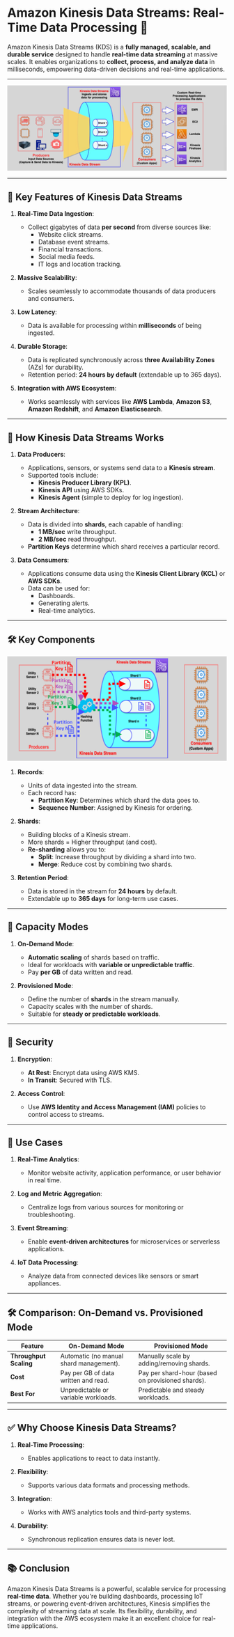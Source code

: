 # Amazon Kinesis Data Streams: Real-Time Data Processing 🚀

Amazon Kinesis Data Streams (KDS) is a **fully managed, scalable, and durable service** designed to handle **real-time data streaming** at massive scales. It enables organizations to **collect, process, and analyze data** in milliseconds, empowering data-driven decisions and real-time applications.

---

<div style="text-align: center;">
    <img src="images/kds.png" alt="kds"/>
</div>

---

## 🌟 **Key Features of Kinesis Data Streams**

1. **Real-Time Data Ingestion**:

   - Collect gigabytes of data **per second** from diverse sources like:
     - Website click streams.
     - Database event streams.
     - Financial transactions.
     - Social media feeds.
     - IT logs and location tracking.

2. **Massive Scalability**:

   - Scales seamlessly to accommodate thousands of data producers and consumers.

3. **Low Latency**:

   - Data is available for processing within **milliseconds** of being ingested.

4. **Durable Storage**:

   - Data is replicated synchronously across **three Availability Zones** (AZs) for durability.
   - Retention period: **24 hours by default** (extendable up to 365 days).

5. **Integration with AWS Ecosystem**:
   - Works seamlessly with services like **AWS Lambda**, **Amazon S3**, **Amazon Redshift**, and **Amazon Elasticsearch**.

---

## 🔧 **How Kinesis Data Streams Works**

1. **Data Producers**:

   - Applications, sensors, or systems send data to a **Kinesis stream**.
   - Supported tools include:
     - **Kinesis Producer Library (KPL)**.
     - **Kinesis API** using AWS SDKs.
     - **Kinesis Agent** (simple to deploy for log ingestion).

2. **Stream Architecture**:

   - Data is divided into **shards**, each capable of handling:
     - **1 MB/sec** write throughput.
     - **2 MB/sec** read throughput.
   - **Partition Keys** determine which shard receives a particular record.

3. **Data Consumers**:
   - Applications consume data using the **Kinesis Client Library (KCL)** or **AWS SDKs**.
   - Data can be used for:
     - Dashboards.
     - Generating alerts.
     - Real-time analytics.

---

## 🛠️ **Key Components**

<div style="text-align: center;">
    <img src="images/kds-components.png" alt="kds-components"/>
</div>

1. **Records**:

   - Units of data ingested into the stream.
   - Each record has:
     - **Partition Key**: Determines which shard the data goes to.
     - **Sequence Number**: Assigned by Kinesis for ordering.

2. **Shards**:

   - Building blocks of a Kinesis stream.
   - More shards = Higher throughput (and cost).
   - **Re-sharding** allows you to:
     - **Split**: Increase throughput by dividing a shard into two.
     - **Merge**: Reduce cost by combining two shards.

3. **Retention Period**:
   - Data is stored in the stream for **24 hours** by default.
   - Extendable up to **365 days** for long-term use cases.

---

## 🔄 **Capacity Modes**

1. **On-Demand Mode**:

   - **Automatic scaling** of shards based on traffic.
   - Ideal for workloads with **variable or unpredictable traffic**.
   - Pay **per GB** of data written and read.

2. **Provisioned Mode**:
   - Define the number of **shards** in the stream manually.
   - Capacity scales with the number of shards.
   - Suitable for **steady or predictable workloads**.

---

## 🔑 **Security**

1. **Encryption**:

   - **At Rest**: Encrypt data using AWS KMS.
   - **In Transit**: Secured with TLS.

2. **Access Control**:
   - Use **AWS Identity and Access Management (IAM)** policies to control access to streams.

---

## 🌟 **Use Cases**

1. **Real-Time Analytics**:

   - Monitor website activity, application performance, or user behavior in real time.

2. **Log and Metric Aggregation**:

   - Centralize logs from various sources for monitoring or troubleshooting.

3. **Event Streaming**:

   - Enable **event-driven architectures** for microservices or serverless applications.

4. **IoT Data Processing**:
   - Analyze data from connected devices like sensors or smart appliances.

---

## 🛠️ **Comparison: On-Demand vs. Provisioned Mode**

| **Feature**            | **On-Demand Mode**                      | **Provisioned Mode**                              |
| ---------------------- | --------------------------------------- | ------------------------------------------------- |
| **Throughput Scaling** | Automatic (no manual shard management). | Manually scale by adding/removing shards.         |
| **Cost**               | Pay per GB of data written and read.    | Pay per shard-hour (based on provisioned shards). |
| **Best For**           | Unpredictable or variable workloads.    | Predictable and steady workloads.                 |

---

## ✅ **Why Choose Kinesis Data Streams?**

1. **Real-Time Processing**:

   - Enables applications to react to data instantly.

2. **Flexibility**:

   - Supports various data formats and processing methods.

3. **Integration**:

   - Works with AWS analytics tools and third-party systems.

4. **Durability**:
   - Synchronous replication ensures data is never lost.

---

## 📚 **Conclusion**

Amazon Kinesis Data Streams is a powerful, scalable service for processing **real-time data**. Whether you're building dashboards, processing IoT streams, or powering event-driven architectures, Kinesis simplifies the complexity of streaming data at scale. Its flexibility, durability, and integration with the AWS ecosystem make it an excellent choice for real-time applications.
